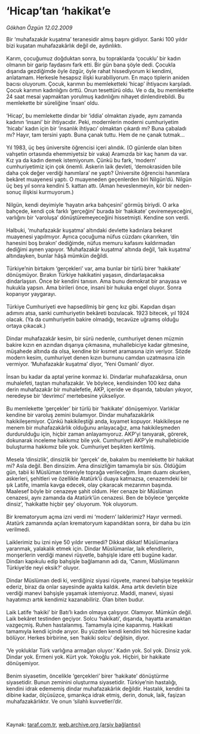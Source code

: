 # ‘Hicap’tan ‘hakikat’e

*Gökhan Özgün 12.02.2009*

<div class="taraf_structure_2col_1zq">
<div class="margen_n">



 <p>Bir ‘muhafazakâr kuşatma’ teranesidir almış başını gidiyor. Sanki 100 yıldır bizi kuşatan muhafazakârlık değil de, aydınlıktı. <br/><br/>Karım, çocuğumuz doğduktan sonra, bu topraklarda ‘çocuklu’ bir kadın olmanın bir garip faydasını fark etti. Bir gün bana şöyle dedi. Çocukla dışarıda gezdiğimde öyle özgür, öyle rahat hissediyorum ki kendimi, anlatamam. Herkesle hesapsız ilişki kurabiliyorum. En maço tiplerin aniden bacısı oluyorum. Çocuk, karımın bu memleketteki ‘hicap’ ihtiyacını karşıladı. Çocuk karımın kadınlığını örttü. Onun tesettürü oldu. Ve o da, bu memlekette 24 saat mesai yapmaktan yorulmuş kadınlığını nihayet dinlendirebildi. Bu memlekette bir süreliğine ‘insan’ oldu. <br/><br/>‘Hicap’, bu memlekette dindar bir ‘iddia’ olmaktan ziyade, aynı zamanda kadının ‘insani’ bir ihtiyacıdır. Peki, modernlerin moderni cumhuriyetim ‘hicabı’ kadın için bir ‘insanlık ihtiyacı’ olmaktan çıkardı mı? Buna çabaladı mı? Hayır, tam tersini yaptı. Buna çanak tuttu. Hem de ne çanak tutmak... <br/><br/>Yıl 1983, üç beş üniversite öğrencisi içeri alındık. (O günlerde olan biten vahşetin ortasında ehemmiyetsiz bir vaka) Aramızda bir kaç hanım da var. Kız ya da kadın demek istemiyorum. Çünkü bu fark, ‘modern’ cumhuriyetimiz için çok önemli. Askerin laik devleti, ‘demokrasiden bile daha çok değer verdiği hanımlara’ ne yaptı? Üniversite öğrencisi hanımlara bekâret muayenesi yaptı. O muayeneden geçenlerden biri Nilgün’dü. Nilgün üç beş yıl sonra kendini 5. kattan attı. (Aman heveslenmeyin, kör bir neden-sonuç ilişkisi kurmuyorum.) <br/><br/>Nilgün, kendi deyimiyle ‘hayatın arka bahçesini’ görmüş biriydi. O arka bahçede, kendi çok farklı ‘gerçeğini’ burada bir ‘hakikate’ çeviremeyeceğini, varlığını bir ‘varoluşa’ dönüştüremeyeceğini hissetmişti. Kendine son verdi. <br/><br/>Halbuki, ‘muhafazakâr kuşatma’ altındaki devlette kadınlara bekaret muayenesi yapılmıyor. Ayrıca çocuğuma nüfus cüzdanı çıkarırken, ‘din hanesini boş bırakın’ dediğimde, nüfus memuru kafasını kaldırmadan dediğimi aynen yapıyor. ‘Muhafazakâr kuşatma’ altında değil, ‘laik kuşatma’ altındayken, bunlar hâşâ mümkün değildi. <br/><br/>Türkiye’nin birtakım ‘gerçekleri’ var, ama bunlar bir türlü birer ‘hakikate’ dönüşmüyor. Bırakın Türkiye hakikatini yaşasın, dindarlaşacaksa dindarlaşsın. Önce bir kendini tanısın. Ama bunu demokrat bir anayasa ve hukukla yapsın. Ama birileri önce, insani bir hukuka engel oluyor. Sonra koparıyor yaygarayı. <br/><br/>Türkiye Cumhuriyeti eve hapsedilmiş bir genç kız gibi. Kapıdan dışarı adımını atsa, sanki cumhuriyetin bekâreti bozulacak. 1923 bitecek, yıl 1924 olacak. (Ya da cumhuriyetin bakire olmadığı, tecavüze uğramış olduğu ortaya çıkacak.) <br/><br/>Dindar muhafazakâr kesim, bir sürü nedenle, cumhuriyet denen müzmin bakire kızın en azından dışarıya çıkmasına, muhallebiciye kadar gitmesine, müşahede altında da olsa, kendine bir kısmet aramasına izin veriyor. Sözde modern kesim, cumhuriyet denen kızın burnunu camdan uzatmasına izin vermiyor. ‘Muhafazakâr kuşatma’ diyor, ‘Yeni Osmanlı’ diyor. <br/><br/>İnsan bu kadar da aptal yerine konmaz ki. Dindarlar muhafazakârsa, onun muhalefeti, taştan muhafazakâr. Ve böylece, kendisinden 100 kez daha derin muhafazakâr bir muhalefetle, AKP, içeride ve dışarıda, tabuları yıkıyor, neredeyse bir ‘devrimci’ mertebesine yükseliyor. <br/><br/>Bu memlekette ‘gerçekler’ bir türlü bir ‘hakikate’ dönüşemiyor. Varlıklar kendine bir varoluş zemini bulamıyor. Dindar muhafazakârlık hakikileşemiyor. Çünkü hakikileştiği anda, kıyamet kopuyor. Hakikileşse ne menem bir muhafazakârlık olduğunu anlayacağız, ama hakikileşmeden durdurulduğu için, hiçbir zaman anlayamıyoruz. AKP’yi tanıyarak, görerek, dokunarak inceleme hakkımız bile yok. Cumhuriyeti AKP’yle muhallebicide buluşturma hakkımız bile yok. Cumhuriyet beşikten kertilmiş. <br/><br/>Mesela ‘dinsizlik’, dinsizlik bir ‘gerçek’ de, bakalım bu memlekette bir hakikat mi? Asla değil. Ben dinsizim. Ama dinsizliğim tamamıyla bir süs. Öldüğüm gün, tabii ki Müslüman töreniyle toprağa verileceğim. İmam duamı okurken, askerleri, şehitleri ve özellikle Atatürk’ü duaya katmazsa, cenazemdeki bir şık Latife, imamla kavga edecek, olay çıkaracak mezarımın başında. Maalesef böyle bir cenazeye şahit oldum. Her cenaze bir Müslüman cenazesi, aynı zamanda da Atatürk’ün cenazesi. Ben de böylece ‘gerçekte dinsiz’, ‘hakikatte hiçbir şey’ oluyorum. Yok oluyorum. <br/><br/>Bir krematoryum açma izni verdi mi ‘modern’ laiklerimiz? Hayır vermedi. Atatürk zamanında açılan krematoryum kapandıktan sonra, bir daha bu izin verilmedi. <br/><br/>Laiklerimiz bu izni niye 50 yıldır vermedi? Dikkat dikkat! Müslümanlara yaranmak, yalakalık etmek için. Dindar Müslümanlar, laik efendilerin, monşerlerin verdiği manevi rüşvetle, bahşişle idare etti bugüne kadar. Dindarı kapıkulu edip bahşişle bağlamanın adı da, ‘Canım, Müslümanın Türkiye’de neyi eksik?’ oluyor. <br/><br/>Dindar Müslüman dedi ki, verdiğiniz siyasi rüşvete, manevi bahşişe teşekkür ederiz, biraz da onlar sayesinde ayakta kaldık. Ama artık devletin bize verdiği manevi bahşişle yaşamak istemiyoruz. Maddi, manevi, siyasi hayatımızı artık kendimiz kazanabiliriz. Olan biten budur. <br/><br/>Laik Latife ‘hakiki’ bir Batı’lı kadın olmaya çalışıyor. Olamıyor. Mümkün değil. Laik bekâret testinden geçiyor. Solcu ‘hakikati’, dışarıda, hayatta aramaktan vazgeçmiş. Ruhen hastalanmış. Tamamıyla içine kapanmış. Hakikati tamamıyla kendi içinde arıyor. Bu yüzden kendi kendini tek hücresine kadar bölüyor. Herkes birbirine, sen ‘hakiki solcu’ değilsin, diyor. <br/><br/>‘Ve yokluklar Türk varlığına armağan oluyor.’ Kadın yok. Sol yok. Dinsiz yok. Dindar yok. Ermeni yok. Kürt yok. Yokoğlu yok. Hiçbiri, bir hakikate dönüşemiyor. <br/><br/>Benim siyasetim, öncelikle ‘gerçekleri’ birer ‘hakikate’ dönüştürme siyasetidir. Bunun zeminini oluşturma siyasetidir. Türkiye’nin hastalığı, kendini idrak edememiş dindar muhafazakârlık değildir. Hastalık, kendini ta dibine kadar, ölçüsüzce, şımarıkça idrak etmiş, derin, donuk, laik, faşizan muhafazakârlıktır. Ve onun ‘silahlı kuvvetleri’dir.</p>

<br/>


<div id="taraf_not">
</div>

</div>


</div>

Kaynak: [taraf.com.tr](http://www.taraf.com.tr:80/makale/3988.htm), [web.archive.org (arşiv bağlantısı)](http://web.archive.org/web/20090429181705/http://www.taraf.com.tr:80/makale/3988.htm)
